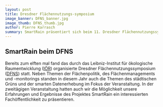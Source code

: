 ```yaml
---
layout: post
title: Dresdner Flächennutzungs-symposium
image_banner: DFNS_banner.jpg
image_thumb: DFNS_thumb.jpg
author: Pierre Karrasch
summary: SmartRain präsentiert sich beim 11. Dresdner Flächennutzungssymposium des Leibniz-Instituts für ökologische Raumentwicklung (IÖR)
---
```


## SmartRain beim DFNS



Bereits zum elften mal fand das durch das Leibniz-Institut für ökologische Raumentwicklung ([IÖR](https://www.ioer.de "IÖR")) organisierte Dresdner Flächennutzungssymposium ([DFNS](http://11dfns.ioer.info/ "DFNS")) statt. Neben Themen der Flächenpolitik, des Flächenmanagements und -monitorings standen in diesem Jahr auch die Themen des städtischen Grüns und der smarten Datenerhebung im Fokus der Veranstaltung. In der zweitägigen Veranstaltung hatten auch wir die Möglichkeit unsere Erfahrungen und Ergebnisse des Projektes SmartRain ein interessierten Fachöffentlichkeit zu präsentieren.

